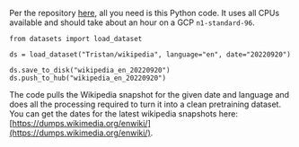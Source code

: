Per the repository [here](https://huggingface.co/datasets/Tristan/wikipedia), all you need is this Python code. It uses all CPUs available and should take about an hour on a GCP `n1-standard-96`.

```
from datasets import load_dataset

ds = load_dataset("Tristan/wikipedia", language="en", date="20220920")

ds.save_to_disk("wikipedia_en_20220920")
ds.push_to_hub("wikipedia_en_20220920")
````

The code pulls the Wikipedia snapshot for the given date and language and does all the processing required to turn it into a clean pretraining dataset. You can get the dates for the latest wikipedia snapshots here: [https://dumps.wikimedia.org/enwiki/](https://dumps.wikimedia.org/enwiki/).

